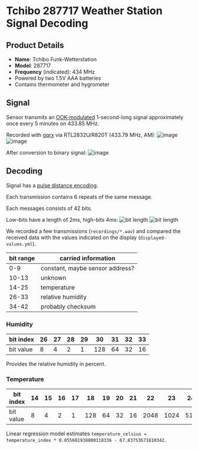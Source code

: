# Tchibo 287717 Weather Station Signal Decoding

## Product Details

- **Name**: Tchibo Funk-Wetterstation
- **Model**: 287717
- **Frequency** (indicated): 434 MHz
- Powered by two 1.5V AAA batteries
- Contains thermometer and hygrometer

## Signal

Sensor transmits an [OOK-modulated](https://en.wikipedia.org/wiki/On%E2%80%93off_keying)
1-second-long signal approximately once every 5 minutes
on 433.85 MHz.

Recorded with [gqrx](https://gqrx.dk/) via RTL2832U/R820T (433.79 MHz, AM):
![image](docs/img/gqrx_20201217_135504_433790000.silences-shortened-0.1s.wav/entire-signal.svg)
![image](docs/img/gqrx_20201217_135504_433790000.silences-shortened-0.1s.wav/message-signal.svg)

After conversion to binary signal:
![image](docs/img/gqrx_20201217_135504_433790000.silences-shortened-0.1s.wav/entire-signal-digitalized.svg)

## Decoding

Signal has a [pulse distance encoding](https://www.mikrocontroller.net/articles/IRMP_-_english#Pulse_Distance).

Each transmission contains 6 repeats of the same message.

Each messages consists of 42 bits.

Low-bits have a length of 2ms, high-bits 4ms:
![bit length](docs/img/20201222T114639+0100_1800000Hz.cf32/inspectrum/short.png)
![bit length](docs/img/20201222T114639+0100_1800000Hz.cf32/inspectrum/long.png)

We recorded a few transmissions (`recordings/*.wav`)
and compared the received data with the values indicated on the display (`displayed-values.yml`).

| bit range | carried information                                    |
|-----------|--------------------------------------------------------|
| 0-9       | constant, maybe sensor address?                        |
| 10-13     | unknown                                                |
| 14-25     | temperature                                            |
| 26-33     | relative humidity                                      |
| 34-42     | probably checksum                                      |

### Humidity

| bit index | 26 | 27 | 28 | 29 | 30  | 31 | 32 | 33 |
|-----------|----|----|----|----|-----|----|----|----|
| bit value | 8  | 4  | 2  | 1  | 128 | 64 | 32 | 16 |

Provides the relative humidity in percent.

### Temperature

| bit index | 14 | 15 | 16 | 17 | 18  | 19 | 20 | 21 |  22  |  23  | 24  | 25  |
|-----------|----|----|----|----|-----|----|----|----|------|------|-----|-----|
| bit value | 8  | 4  | 2  | 1  | 128 | 64 | 32 | 16 | 2048 | 1024 | 512 | 256 |

Linear regression model estimates
`temperature_celsius = temperature_index * 0.055601938800118336 - 67.83753671810342`.
